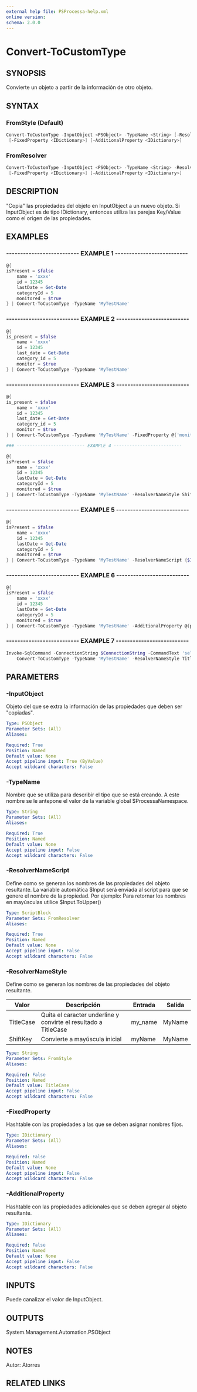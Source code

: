 ```yaml
---
external help file: PSProcessa-help.xml
online version: 
schema: 2.0.0
---
```


# Convert-ToCustomType

## SYNOPSIS
Convierte un objeto a partir de la información de otro objeto.

## SYNTAX

### FromStyle (Default)
```powershell
Convert-ToCustomType -InputObject <PSObject> -TypeName <String> [-ResolverNameStyle <String>]
 [-FixedProperty <IDictionary>] [-AdditionalProperty <IDictionary>]
```

### FromResolver
```powershell
Convert-ToCustomType -InputObject <PSObject> -TypeName <String> -ResolverNameScript <ScriptBlock>
 [-FixedProperty <IDictionary>] [-AdditionalProperty <IDictionary>]
```

## DESCRIPTION
"Copia" las propiedades del objeto en InputObject a un nuevo objeto.
Si InputObject es de tipo IDictionary, entonces utiliza las parejas Key/Value como el origen de las propiedades.

## EXAMPLES

### -------------------------- EXAMPLE 1 --------------------------
```powershell
@{
isPresent = $false
    name = 'xxxx'
    id = 12345
    lastDate = Get-Date
    categoryId = 5
    monitored = $true
} | Convert-ToCustomType -TypeName 'MyTestName'
```

### -------------------------- EXAMPLE 2 --------------------------
```powershell
@{
is_present = $false
    name = 'xxxx'
    id = 12345
    last_date = Get-Date
    category_id = 5
    monitor = $true
} | Convert-ToCustomType -TypeName 'MyTestName'
```

### -------------------------- EXAMPLE 3 --------------------------
```powershell
@{
is_present = $false
    name = 'xxxx'
    id = 12345
    last_date = Get-Date
    category_id = 5
    monitor = $true
} | Convert-ToCustomType -TypeName 'MyTestName' -FixedProperty @{'monitor'='MyMonitorName'}

### -------------------------- EXAMPLE 4 --------------------------
```

```powershell
@{
isPresent = $false
    name = 'xxxx'
    id = 12345
    lastDate = Get-Date
    categoryId = 5
    monitored = $true
} | Convert-ToCustomType -TypeName 'MyTestName' -ResolverNameStyle ShiftKey
```

### -------------------------- EXAMPLE 5 --------------------------
```powershell
@{
isPresent = $false
    name = 'xxxx'
    id = 12345
    lastDate = Get-Date
    categoryId = 5
    monitored = $true
} | Convert-ToCustomType -TypeName 'MyTestName' -ResolverNameScript {$Input.ToUpper()}
```


### -------------------------- EXAMPLE 6 --------------------------
```powershell
@{
isPresent = $false
    name = 'xxxx'
    id = 12345
    lastDate = Get-Date
    categoryId = 5
    monitored = $true
} | Convert-ToCustomType -TypeName 'MyTestName' -AdditionalProperty @{prop1=$True;prop2=0}
```

### -------------------------- EXAMPLE 7 --------------------------
```powershell
Invoke-SqlCommand -ConnectionString $ConnectionString -CommandText 'select * from sys.tables' |
    Convert-ToCustomType -TypeName 'MyTestName' -ResolverNameStyle TitleCase
```


## PARAMETERS

### -InputObject
Objeto del que se extra la información de las propiedades que deben ser "copiadas".

```yaml
Type: PSObject
Parameter Sets: (All)
Aliases: 

Required: True
Position: Named
Default value: None
Accept pipeline input: True (ByValue)
Accept wildcard characters: False
```

### -TypeName
Nombre que se utiliza para describir el tipo que se está creando. A este nombre se le antepone el valor de la variable global $ProcessaNamespace.

```yaml
Type: String
Parameter Sets: (All)
Aliases: 

Required: True
Position: Named
Default value: None
Accept pipeline input: False
Accept wildcard characters: False
```

### -ResolverNameScript
Define como se generan los nombres de las propiedades del objeto resultante.
La variable automática $Input será enviada al script para que se genere el nombre de la propiedad.
Por ejemplo: Para retornar los nombres en mayúsculas utilice $Input.ToUpper()

```yaml
Type: ScriptBlock
Parameter Sets: FromResolver
Aliases: 

Required: True
Position: Named
Default value: None
Accept pipeline input: False
Accept wildcard characters: False
```

### -ResolverNameStyle
Define como se generan los nombres de las propiedades del objeto resultante.

Valor | Descripción | Entrada | Salida
----- | ----------- | ------- | ------
TitleCase | Quita el caracter underline y convirte el resultado a TitleCase | my_name | MyName
ShiftKey | Convierte a mayúscula inicial | myName | MyName

```yaml
Type: String
Parameter Sets: FromStyle
Aliases: 

Required: False
Position: Named
Default value: TitleCase
Accept pipeline input: False
Accept wildcard characters: False
```

### -FixedProperty
Hashtable con las propiedades a las que se deben asignar nombres fijos.

```yaml
Type: IDictionary
Parameter Sets: (All)
Aliases: 

Required: False
Position: Named
Default value: None
Accept pipeline input: False
Accept wildcard characters: False
```

### -AdditionalProperty
Hashtable con las propiedades adicionales que se deben agregar al objeto resultante.

```yaml
Type: IDictionary
Parameter Sets: (All)
Aliases: 

Required: False
Position: Named
Default value: None
Accept pipeline input: False
Accept wildcard characters: False
```

## INPUTS

Puede canalizar el valor de InputObject.

## OUTPUTS

System.Management.Automation.PSObject

## NOTES
Autor: Atorres

## RELATED LINKS

